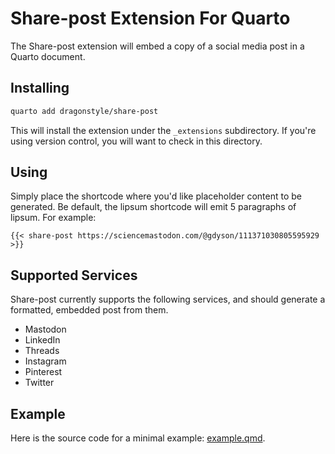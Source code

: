 # Share-post Extension For Quarto

The Share-post extension will embed a copy of a social media post in a Quarto document.

## Installing

```bash
quarto add dragonstyle/share-post
```

This will install the extension under the `_extensions` subdirectory.
If you're using version control, you will want to check in this directory.

## Using

Simply place the shortcode where you'd like placeholder content to be generated. Be default, the lipsum shortcode will emit 5 paragraphs of lipsum. For example:

```
{{< share-post https://sciencemastodon.com/@gdyson/111371030805595929 >}}
```

## Supported Services

Share-post currently supports the following services, and should generate a formatted, embedded post from them.

- Mastodon
- LinkedIn
- Threads
- Instagram
- Pinterest
- Twitter

## Example

Here is the source code for a minimal example: [example.qmd](example.qmd).
